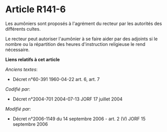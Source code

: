 # Article R141-6

Les aumôniers sont proposés à l'agrément du recteur par les autorités des différents cultes.

Le recteur peut autoriser l'aumônier à se faire aider par des adjoints si le nombre ou la répartition des heures
d'instruction religieuse le rend nécessaire.

**Liens relatifs à cet article**

_Anciens textes_:

  - Décret n°60-391 1960-04-22 art. 6, art. 7

_Codifié par_:

  - Décret n°2004-701 2004-07-13 JORF 17 juillet 2004

_Modifié par_:

  - Décret n°2006-1149 du 14 septembre 2006 - art. 2 (V) JORF 15 septembre 2006
